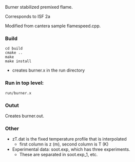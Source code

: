Burner stabilized premixed flame.

Corresponds to ISF 2a

Modified from cantera sample flamespeed.cpp. 

### Build
```
cd build
cmake ..
make
make install
```
* creates burner.x in the run directory


### Run in top level:
```
run/burner.x
```

### Outut
Creates burner.out.

### Other
* zT.dat is the fixed temperature profile that is interpolated
    * first column is z (m), second column is T (K)
* Experimental data: soot.exp, which has three experiments. 
    * These are separated in soot.exp_1, etc.



